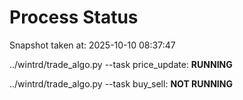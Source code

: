 # Process Status

Snapshot taken at: 2025-10-10 08:37:47

../wintrd/trade_algo.py --task price_update: **RUNNING**

../wintrd/trade_algo.py --task buy_sell: **NOT RUNNING**

